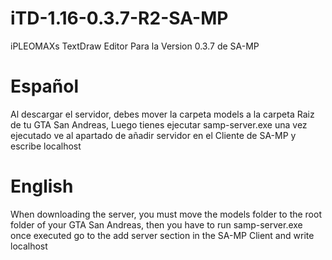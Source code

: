 # iTD-1.16-0.3.7-R2-SA-MP
iPLEOMAXs TextDraw Editor Para la Version 0.3.7 de SA-MP

# Español
Al descargar el servidor, debes mover la carpeta models a la carpeta Raiz de tu GTA San Andreas, Luego tienes  ejecutar samp-server.exe una vez ejecutado ve al apartado de añadir servidor en el Cliente de SA-MP y escribe localhost

# English
When downloading the server, you must move the models folder to the root folder of your GTA San Andreas, then you have to run samp-server.exe once executed go to the add server section in the SA-MP Client and write localhost

